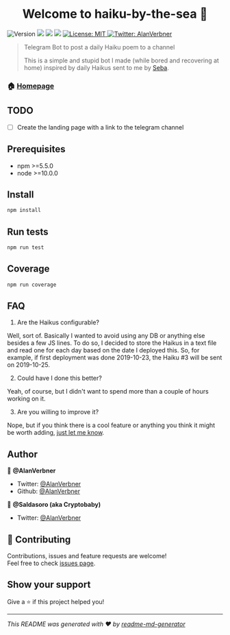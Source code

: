<h1 align="center">Welcome to haiku-by-the-sea 👋</h1>
<p>
  <img alt="Version" src="https://img.shields.io/badge/version-0.0.1-blue.svg?cacheSeconds=2592000" />
  <img src="https://img.shields.io/badge/npm-%3E%3D5.5.0-blue.svg" />
  <img src="https://img.shields.io/badge/node-%3E%3D12.0.0-blue.svg" />
  <img src="https://circleci.com/gh/AlanVerbner/haiku-by-the-sea.svg?style=svg">
  <a href="#" target="_blank">
    <img alt="License: MIT" src="https://img.shields.io/badge/License-MIT-yellow.svg" />
  </a>
  <a href="https://twitter.com/AlanVerbner" target="_blank">
    <img alt="Twitter: AlanVerbner" src="https://img.shields.io/twitter/follow/AlanVerbner.svg?style=social" />
  </a>
</p>

> Telegram Bot to post a daily Haiku poem to a channel
> 
> This is a simple and stupid bot I made (while bored and recovering at home) inspired by daily Haikus sent to me by [Seba](https://twitter.com/Saldasoro).


### 🏠 [Homepage](https://alanverbner.github.io/haiku-by-the-sea)

## TODO

- [ ] Create the landing page with a link to the telegram channel

## Prerequisites

- npm >=5.5.0
- node >=10.0.0

## Install

```sh
npm install
```

## Run tests

```sh
npm run test
```
## Coverage 

```sh
npm run coverage
```

## FAQ

1. Are the Haikus configurable?

Well, sort of. Basically I wanted to avoid using any DB or anything else besides a few JS lines. To do so, I decided to store the Haikus in a text file and read one for each day based on the date I deployed this. So, for example, if first deployment was done 2019-10-23, the Haiku #3 will be sent on 2019-10-25.

2. Could have I done this better?

Yeah, of course, but I didn't want to spend more than a couple of hours working on it.

3. Are you willing to improve it?

Nope, but if you think there is a cool feature or anything you think it might be worth adding, [just let me know](#Contributing).

## Author

👤 **@AlanVerbner**

* Twitter: [@AlanVerbner](https://twitter.com/AlanVerbner)
* Github: [@AlanVerbner](https://github.com/AlanVerbner)

👤 **@Saldasoro (aka Cryptobaby)**

* Twitter: [@AlanVerbner](https://twitter.com/Saldasoro)

## 🤝 Contributing

Contributions, issues and feature requests are welcome!<br />Feel free to check [issues page](https://github.com/AlanVerbner/haiku-by-the-sea/issues).

## Show your support

Give a ⭐️ if this project helped you!

***
_This README was generated with ❤️ by [readme-md-generator](https://github.com/kefranabg/readme-md-generator)_